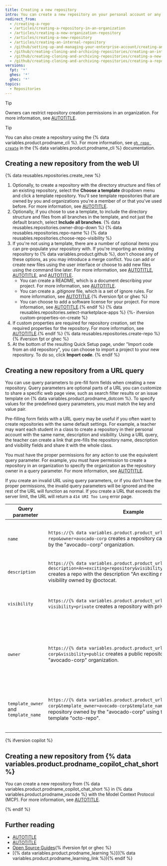 ```yaml
---
title: Creating a new repository
intro: You can create a new repository on your personal account or any organization where you have sufficient permissions.
redirect_from:
  - /creating-a-repo
  - /articles/creating-a-repository-in-an-organization
  - /articles/creating-a-new-organization-repository
  - /articles/creating-a-new-repository
  - /articles/creating-an-internal-repository
  - /github/setting-up-and-managing-your-enterprise-account/creating-an-internal-repository
  - /github/creating-cloning-and-archiving-repositories/creating-an-internal-repository
  - /github/creating-cloning-and-archiving-repositories/creating-a-new-repository
  - /github/creating-cloning-and-archiving-repositories/creating-a-repository-on-github/creating-a-new-repository
versions:
  fpt: '*'
  ghes: '*'
  ghec: '*'
topics:
  - Repositories
---
```


> [!TIP]
> Owners can restrict repository creation permissions in an organization. For more information, see [AUTOTITLE](/organizations/managing-organization-settings/restricting-repository-creation-in-your-organization).

> [!TIP]
> You can also create a repository using the {% data variables.product.prodname_cli %}. For more information, see [`gh repo create`](https://cli.github.com/manual/gh_repo_create) in the {% data variables.product.prodname_cli %} documentation.

## Creating a new repository from the web UI

{% data reusables.repositories.create_new %}
1. Optionally, to create a repository with the directory structure and files of an existing repository, select the **Choose a template** dropdown menu and click a template repository. You'll see template repositories that are owned by you and organizations you're a member of or that you've used before. For more information, see [AUTOTITLE](/repositories/creating-and-managing-repositories/creating-a-repository-from-a-template).
1. Optionally, if you chose to use a template, to include the directory structure and files from all branches in the template, and not just the default branch, select **Include all branches**.
{% data reusables.repositories.owner-drop-down %}
{% data reusables.repositories.repo-name %}
{% data reusables.repositories.choose-repo-visibility %}
1. If you're not using a template, there are a number of optional items you can pre-populate your repository with. If you're importing an existing repository to {% data variables.product.github %}, don't choose any of these options, as you may introduce a merge conflict. You can add or create new files using the user interface or choose to add new files using the command line later. For more information, see [AUTOTITLE](/migrations/importing-source-code/using-the-command-line-to-import-source-code/importing-an-external-git-repository-using-the-command-line), [AUTOTITLE](/repositories/working-with-files/managing-files/adding-a-file-to-a-repository#adding-a-file-to-a-repository-using-the-command-line), and [AUTOTITLE](/pull-requests/collaborating-with-pull-requests/addressing-merge-conflicts).
    * You can create a README, which is a document describing your project. For more information, see [AUTOTITLE](/repositories/managing-your-repositorys-settings-and-features/customizing-your-repository/about-readmes).
    * You can create a _.gitignore_ file, which is a set of ignore rules. For more information, see [AUTOTITLE](/get-started/git-basics/ignoring-files).{% ifversion fpt or ghec %}
    * You can choose to add a software license for your project. For more information, see [AUTOTITLE](/repositories/managing-your-repositorys-settings-and-features/customizing-your-repository/licensing-a-repository).{% endif %}
{% data reusables.repositories.select-marketplace-apps %}
{%- ifversion custom-properties-on-create %}
1. If custom properties are required for repository creation, set the required properties for the repository. For more information, see [AUTOTITLE](/organizations/managing-organization-settings/managing-custom-properties-for-repositories-in-your-organization).{% endif %}
{% data reusables.repositories.create-repo %}
{% ifversion fpt or ghec %}
1. At the bottom of the resulting Quick Setup page, under "Import code from an old repository", you can choose to import a project to your new repository. To do so, click **Import code**.
{% endif %}

## Creating a new repository from a URL query

You can use query parameters to pre-fill form fields when creating a new repository. Query parameters are optional parts of a URL you can customize to share a specific web page view, such as search filter results or an issue template on {% data variables.product.prodname_dotcom %}. To specify values for the predefined query parameters, you must match the key and value pair.

Pre-filling form fields with a URL query may be useful if you often want to create repositories with the same default settings. For example, a teacher may want each student in a class to create a repository in their personal account with the same name, description and visibility. Using a URL query, the teacher can create a link that pre-fills the repository name, description and visibility fields and share it with the whole class.

You must have the proper permissions for any action to use the equivalent query parameter. For example, you must have permission to create a repository in an organization to specify the organization as the repository owner in a query parameter. For more information, see [AUTOTITLE](/organizations/managing-user-access-to-your-organizations-repositories/managing-repository-roles/repository-roles-for-an-organization).

If you create an invalid URL using query parameters, or if you don’t have the proper permissions, the invalid query parameters will be ignored and the rest of the URL will function as normal. If you create a URL that exceeds the server limit, the URL will return a `414 URI Too Long` error page.

| Query parameter | Example | Valid values |
| ---  | --- | --- |
| `name` | `https://{% data variables.product.product_url %}/new?name=test-repo&owner=avocado-corp` creates a repository called "test-repo" owned by the "avocado-corp" organization. | Any valid repository name. Spaces must be replaced with `+` or `%20`. |
| `description` | `https://{% data variables.product.product_url %}/new?description=An+exciting+repository&visibility=private&owner=octocat` creates a repo with the description "An exciting repository" with private visibility owned by @octocat. | Any string. Spaces must be replaced with `+` or `%20`. |
| `visibility` | `https://{% data variables.product.product_url %}/new?visibility=private` creates a repository with private visibility. | `public`<br> `private`<br>{% ifversion not fpt %}`internal`{% endif %} |
| `owner` | `https://{% data variables.product.product_url %}/new?owner=avocado-corp&visibility=public` creates a public repository owned by the "avocado-corp" organization. | Any valid organization name or username. Alternatively, while signed in use `@me` to specify your user account as the owner. |
| `template_owner` and `template_name` | `https://{% data variables.product.product_url %}/new?owner=avocado-corp&template_owner=avocado-corp&template_name=octo-repo` creates a repository owned by the "avocado-corp" using the avocado-corp's template "octo-repo". | The username of the template owner and the name of the repository template. |

{% ifversion copilot %}

## Creating a new repository from {% data variables.product.prodname_copilot_chat_short %}

You can create a new repository from {% data variables.product.prodname_copilot_chat_short %} in {% data variables.product.prodname_vscode %} with the Model Context Protocol (MCP). For more information, see [AUTOTITLE](/copilot/customizing-copilot//extending-copilot-chat-with-mcp).

{% endif %}

## Further reading

* [AUTOTITLE](/code-security/getting-started/quickstart-for-securing-your-repository)
* [AUTOTITLE](/organizations/managing-user-access-to-your-organizations-repositories)
* [Open Source Guides](https://opensource.guide/){% ifversion fpt or ghec %}
* [{% data variables.product.prodname_learning %}]({% data variables.product.prodname_learning_link %}){% endif %}
